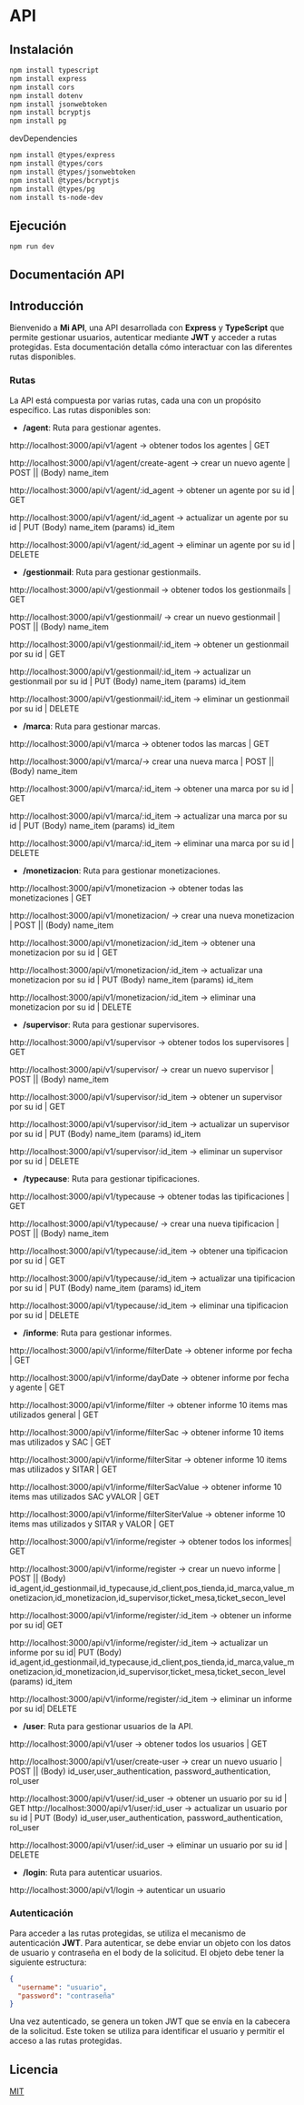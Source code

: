 # API

## Instalación

 ```bash
npm install typescript 
npm install express
npm install cors
npm install dotenv
npm install jsonwebtoken
npm install bcryptjs
npm install pg
```
devDependencies
```bash
npm install @types/express
npm install @types/cors
npm install @types/jsonwebtoken
npm install @types/bcryptjs
npm install @types/pg
nom install ts-node-dev
```

## Ejecución

```bash
npm run dev
```

## Documentación API
## Introducción

Bienvenido a **Mi API**, una API desarrollada con **Express** y **TypeScript** que permite gestionar usuarios, autenticar mediante **JWT** y acceder a rutas protegidas. Esta documentación detalla cómo interactuar con las diferentes rutas disponibles.

### Rutas
La API está compuesta por varias rutas, cada una con un propósito específico. Las rutas disponibles son:

- **/agent**: Ruta para gestionar agentes.

http://localhost:3000/api/v1/agent -> obtener todos los agentes | GET

http://localhost:3000/api/v1/agent/create-agent -> crear un nuevo agente | POST || (Body) name_item

http://localhost:3000/api/v1/agent/:id_agent -> obtener un agente por su id | GET

http://localhost:3000/api/v1/agent/:id_agent -> actualizar un agente por su id | PUT (Body) name_item (params) id_item

http://localhost:3000/api/v1/agent/:id_agent -> eliminar un agente por su id | DELETE

- **/gestionmail**: Ruta para gestionar gestionmails.

http://localhost:3000/api/v1/gestionmail -> obtener todos los gestionmails | GET

http://localhost:3000/api/v1/gestionmail/ -> crear un nuevo gestionmail | POST || (Body) name_item

http://localhost:3000/api/v1/gestionmail/:id_item -> obtener un gestionmail por su id | GET

http://localhost:3000/api/v1/gestionmail/:id_item -> actualizar un gestionmail por su id | PUT (Body) name_item (params) id_item

http://localhost:3000/api/v1/gestionmail/:id_item -> eliminar un gestionmail por su id | DELETE

- **/marca**: Ruta para gestionar marcas.

http://localhost:3000/api/v1/marca -> obtener todos las marcas | GET

http://localhost:3000/api/v1/marca/-> crear una nueva marca  | POST || (Body) name_item

http://localhost:3000/api/v1/marca/:id_item -> obtener una marca por su id | GET

http://localhost:3000/api/v1/marca/:id_item -> actualizar una marca por su id | PUT (Body) name_item (params) id_item

http://localhost:3000/api/v1/marca/:id_item -> eliminar una marca por su id | DELETE

- **/monetizacion**: Ruta para gestionar monetizaciones.

http://localhost:3000/api/v1/monetizacion -> obtener todas las monetizaciones | GET

http://localhost:3000/api/v1/monetizacion/ -> crear una nueva monetizacion | POST || (Body) name_item

http://localhost:3000/api/v1/monetizacion/:id_item -> obtener una monetizacion por su id | GET

http://localhost:3000/api/v1/monetizacion/:id_item -> actualizar una monetizacion por su id | PUT (Body) name_item (params) id_item

http://localhost:3000/api/v1/monetizacion/:id_item -> eliminar una monetizacion por su id | DELETE

- **/supervisor**: Ruta para gestionar supervisores.

http://localhost:3000/api/v1/supervisor -> obtener todos los supervisores | GET

http://localhost:3000/api/v1/supervisor/ -> crear un nuevo supervisor | POST || (Body) name_item

http://localhost:3000/api/v1/supervisor/:id_item -> obtener un supervisor por su id | GET

http://localhost:3000/api/v1/supervisor/:id_item -> actualizar un supervisor por su id  | PUT (Body) name_item (params) id_item

http://localhost:3000/api/v1/supervisor/:id_item -> eliminar un supervisor por su id | DELETE

- **/typecause**: Ruta para gestionar tipificaciones.

http://localhost:3000/api/v1/typecause -> obtener todas las tipificaciones | GET

http://localhost:3000/api/v1/typecause/ -> crear una nueva tipificacion | POST || (Body) name_item

http://localhost:3000/api/v1/typecause/:id_item -> obtener una tipificacion por su id | GET

http://localhost:3000/api/v1/typecause/:id_item -> actualizar una tipificacion por su id | PUT (Body) name_item (params) id_item

http://localhost:3000/api/v1/typecause/:id_item -> eliminar una tipificacion por su id | DELETE

- **/informe**: Ruta para gestionar informes.

http://localhost:3000/api/v1/informe/filterDate -> obtener informe por fecha | GET

http://localhost:3000/api/v1/informe/dayDate -> obtener informe por fecha y agente | GET

http://localhost:3000/api/v1/informe/filter -> obtener informe 10 items mas utilizados general | GET

http://localhost:3000/api/v1/informe/filterSac -> obtener informe 10 items mas utilizados y SAC | GET

http://localhost:3000/api/v1/informe/filterSitar -> obtener informe 10 items mas utilizados y SITAR | GET

http://localhost:3000/api/v1/informe/filterSacValue -> obtener informe 10 items mas utilizados SAC yVALOR | GET

http://localhost:3000/api/v1/informe/filterSiterValue -> obtener informe 10 items mas utilizados y SITAR y VALOR | GET

http://localhost:3000/api/v1/informe/register -> obtener todos los informes| GET

http://localhost:3000/api/v1/informe/register -> crear un nuevo informe | POST  || (Body) id_agent,id_gestionmail,id_typecause,id_client,pos_tienda,id_marca,value_monetizacion,id_monetizacion,id_supervisor,ticket_mesa,ticket_secon_level

http://localhost:3000/api/v1/informe/register/:id_item -> obtener un informe por su id| GET

http://localhost:3000/api/v1/informe/register/:id_item -> actualizar un informe por su id| PUT (Body) id_agent,id_gestionmail,id_typecause,id_client,pos_tienda,id_marca,value_monetizacion,id_monetizacion,id_supervisor,ticket_mesa,ticket_secon_level (params) id_item

http://localhost:3000/api/v1/informe/register/:id_item -> eliminar un informe por su id| DELETE

- **/user**: Ruta para gestionar usuarios de la API.

http://localhost:3000/api/v1/user -> obtener todos los usuarios | GET

http://localhost:3000/api/v1/user/create-user -> crear un nuevo usuario | POST || (Body) id_user,user_authentication, password_authentication, rol_user

http://localhost:3000/api/v1/user/:id_user -> obtener un usuario por su id | GET
http://localhost:3000/api/v1/user/:id_user -> actualizar un usuario por su id | PUT (Body) id_user,user_authentication, password_authentication, rol_user

http://localhost:3000/api/v1/user/:id_user -> eliminar un usuario por su id | DELETE

- **/login**: Ruta para autenticar usuarios.

http://localhost:3000/api/v1/login -> autenticar un usuario

### Autenticación
Para acceder a las rutas protegidas, se utiliza el mecanismo de autenticación **JWT**. Para autenticar, se debe enviar un objeto con los datos de usuario y contraseña en el body de la solicitud. El objeto debe tener la siguiente estructura:

```json
{
  "username": "usuario",
  "password": "contraseña"
}
```
Una vez autenticado, se genera un token JWT que se envía en la cabecera de la solicitud. Este token se utiliza para identificar el usuario y permitir el acceso a las rutas protegidas.

## Licencia 

[MIT](https://choosealicense.com/licenses/mit/) 
